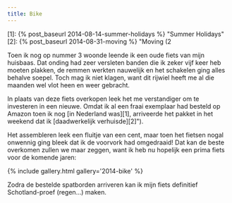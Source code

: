 ```yaml
---
title: Bike
---
```

[1]: {% post_baseurl 2014-08-14-summer-holidays %} "Summer Holidays"
[2]: {% post_baseurl 2014-08-31-moving %} "Moving (2

Toen ik nog op nummer 3 woonde leende ik een oude fiets van mijn huisbaas. Dat onding had zeer versleten banden die ik zeker vijf keer heb moeten plakken, de remmen werkten nauwelijk en het schakelen ging alles behalve soepel. Toch mag ik niet klagen, want dit rijwiel heeft me al die maanden wel vlot heen en weer gebracht.

In plaats van deze fiets overkopen leek het me verstandiger om te investeren in een nieuwe. Omdat ik al een fraai exemplaar had besteld op Amazon toen ik nog [in Nederland was][1], arriveerde het pakket in het weekend dat ik [daadwerkelijk verhuisde][2]").

Het assembleren leek een fluitje van een cent, maar toen het fietsen nogal onwennig ging bleek dat ik de voorvork had omgedraaid! Dat kan de beste overkomen zullen we maar zeggen, want ik heb nu hopelijk een prima fiets voor de komende jaren:

{% include gallery.html gallery='2014-bike' %}

Zodra de bestelde spatborden arriveren kan ik mijn fiets definitief Schotland-proef (regen...) maken.